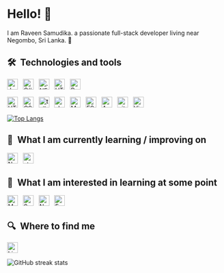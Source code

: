 # Hello! 🥖

I am Raveen Samudika. a passionate full-stack developer living near Negombo, Sri Lanka. 🥐


## 🛠  Technologies and tools

<a name="learning-now"></a>

[<img src="https://img.shields.io/badge/JavaScript-282C34?logo=javascript&logoColor=F7DF1E" alt="JavaScript logo" title="JavaScript" height="25" />][tech_tools_anchor]
&nbsp;
[<img src="https://img.shields.io/badge/C%23-0078D7?logo=csharp&logoColor=white" alt="C# logo" title="C#" height="25" />][tech_tools_anchor]
&nbsp;
[<img src="https://img.shields.io/badge/.NET_Core-282C34?logo=.net&logoColor=764ABC" alt=".NET Core logo" title=".NET Core logo" height="25" />][tech_tools_anchor]
&nbsp;
[<img src="https://img.shields.io/badge/React-282C34?logo=react&logoColor=E34F26" alt="HTML5 logo" title="HTML5" height="25" />][tech_tools_anchor]
&nbsp;
[<img src="https://img.shields.io/badge/Redux-282C34?logo=redux&logoColor=764ABC" alt="Redux logo" title="Redux" height="25" />][tech_tools_anchor]
&nbsp;

[<img src="https://img.shields.io/badge/HTML5-282C34?logo=html5&logoColor=E34F26" alt="HTML5 logo" title="HTML5" height="25" />][tech_tools_anchor]
&nbsp;
[<img src="https://img.shields.io/badge/CSS3-282C34?logo=css3&logoColor=1572B6" alt="CSS3 logo" title="CSS3" height="25" />][tech_tools_anchor]
&nbsp;
[<img  src="https://img.shields.io/badge/TailwindCSS-282C34?logo=tailwindcss&logoColor=1572B6" alt="tailwind logo" title="tailwind" height="25" />][tech_tools_anchor]
&nbsp;
[<img  src="https://img.shields.io/badge/shadcn/UI-18181B?logo=radixui&logoColor=white" alt="shadcn logo" title="shadcn" height="25" />][tech_tools_anchor]
&nbsp;
[<img  src="https://img.shields.io/badge/MySQL-282C34?logo=mysql&logoColor=white" alt="MySQL logo" title="MySQL" height="25" />][tech_tools_anchor]
&nbsp;
[<img src="https://img.shields.io/badge/ESLint-282C34?logo=eslint&logoColor=4B32C3" alt="ESLint logo" title="ESLint" height="25" />][tech_tools_anchor]
&nbsp;
[<img src="https://img.shields.io/badge/AWS-232F3E?logo=amazonaws&logoColor=white" alt="AWs logo" title="aws" height="25" />][tech_tools_anchor]
&nbsp;
[<img src="https://img.shields.io/badge/git-282C34?logo=git&logoColor=F05032" alt="git logo" title="git" height="25" />][tech_tools_anchor]
&nbsp;
[<img src="https://img.shields.io/badge/VS%20Code-282C34?logo=visual-studio-code&logoColor=007ACC" alt="Visual Studio Code logo" title="Visual Studio Code" height="25" />][tech_tools_anchor]
&nbsp;

[![Top Langs](https://github-readme-stats.vercel.app/api/top-langs/?username=raveen200)](https://github.com/anuraghazra/github-readme-stats)

<a name="learning-next"></a>

## 📖  What I am currently learning / improving on

[<img src="https://img.shields.io/badge/Next.js-282C34?logo=next.js&logoColor=FFFFFF" alt="Next.js logo" title="Next.js" height="25" />][learning_now_anchor]
&nbsp;
[<img src="https://img.shields.io/badge/.NET_Core-282C34?logo=.net&logoColor=764ABC" title=".NET Core logo" alt="styled-components logo" title="styled-components" height="25" />][learning_now_anchor]

## 👾  What I am interested in learning at some point


[<img src="https://img.shields.io/badge/MongoDB-282C34?logo=mongodb&logoColor=47A248" alt="MongoDB logo" title="MongoDB" height="25" />][learning_next_anchor]
&nbsp;
[<img src="https://img.shields.io/badge/Sass-282C34?logo=sass&logoColor=CC6699" alt="Sass logo" title="Sass" height="25" />][learning_next_anchor]
&nbsp;
[<img src="https://img.shields.io/badge/Node.js-282C34?logo=node.js&logoColor=339933" alt="Node.js logo" title="Node.js" height="25" />][learning_next_anchor]
&nbsp;
[<img src="https://img.shields.io/badge/Express-282C34?logo=express&logoColor=FFFFFF" alt="Express.js logo" title="Express.js" height="25" />][learning_next_anchor]

## 🔍  Where to find me


[<img src="https://img.shields.io/badge/LinkedIn-282C34?logo=linkedin&logoColor=0077B5" alt="LinkedIn logo" title="LinkedIn" height="25" />](https://www.linkedin.com/in/raveen200)

[tech_tools_anchor]: #bonjour--
[learning_now_anchor]: #learning-now
[learning_next_anchor]: #learning-next

![GitHub streak stats](https://streak-stats.demolab.com/?user=raveen200)  
